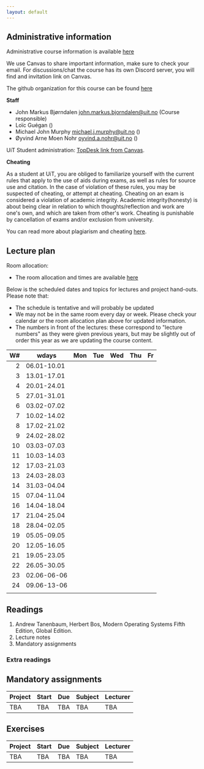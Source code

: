 ```yaml
---
layout: default
---
```


## Administrative information

Administrative course information is available [here](https://uit.no/utdanning/emner/emne?p_document_id=859834)

We use Canvas to share important information, make sure to check your email. 
For discussions/chat the course has its own Discord server, you will find and invitation link on Canvas.

The github organization for this course can be found [here](https://github.com/uit-inf-2201)


**Staff**

* John Markus Bjørndalen <john.markus.bjorndalen@uit.no> (Course responsible)
* Loïc Guégan ()
* Michael John Murphy <michael.j.murphy@uit.no> ()
* Øyvind Arne Moen Nohr <oyvind.a.nohr@uit.no> ()

UiT Student administration: [TopDesk link from Canvas](https://uit.topdesk.net/tas/public/login/saml).

**Cheating**

As a student at UiT, you are obliged to familiarize yourself with the current rules that apply to the use of aids during exams, as well as rules for source use and citation. In the case of violation of these rules, you may be suspected of cheating, or attempt at cheating. Cheating on an exam is considered a violation of academic integrity. Academic integrity(honesty) is about being clear in relation to which thoughts/reflection and work are one's own, and which are taken from other's work. Cheating is punishable by cancellation of exams and/or exclusion from university.

You can read more about plagiarism and cheating [here](https://uit.no/sensor).

## Lecture plan

Room allocation: 
- The room allocation and times are available [here](https://tp.educloud.no/uit/timeplan/timeplan.php?id%5B%5D=INF-2201%2C1&type=course&sem=25v&campus=&hide_old=1)

Below is the scheduled dates and topics for lectures and project hand-outs. Please note that: 

- The schedule is tentative and will probably be updated
- We may not be in the same room every day or week. Please check your calendar or the room allocation plan above for updated information.
- The numbers in front of the lectures: these correspond to "lecture numbers" as they were given previous years, but may be slightly out 
  of order this year as we are updating the course content. 


| W# | wdays       | Mon      | Tue                       | Wed            | Thu                                     | Fr              |
|---:|-------------|----------|---------------------------|----------------|-----------------------------------------|-----------------|
|  2 | 06.01-10.01 |          |                           |                |                                         |                 |
|  3 | 13.01-17.01 |          |                           |                |                                         |                 |
|  4 | 20.01-24.01 |          |                           |                |                                         |                 |
|  5 | 27.01-31.01 |          |                           |                |                                         |                 |
|  6 | 03.02-07.02 |          |                           |                |                                         |                 |
|  7 | 10.02-14.02 |          |                           |                |                                         |                 |
|  8 | 17.02-21.02 |          |                           |                |                                         |                 |
|  9 | 24.02-28.02 |          |                           |                |                                         |                 |
| 10 | 03.03-07.03 |          |                           |                |                                         |                 |
| 11 | 10.03-14.03 |          |                           |                |                                         |                 |
| 12 | 17.03-21.03 |          |                           |                |                                         |                 |
| 13 | 24.03-28.03 |          |                           |                |                                         |                 |
| 14 | 31.03-04.04 |          |                           |                |                                         |                 |
| 15 | 07.04-11.04 |          |                           |                |                                         |                 |
| 16 | 14.04-18.04 |          |                           |                |                                         |                 |
| 17 | 21.04-25.04 |          |                           |                |                                         |                 |
| 18 | 28.04-02.05 |          |                           |                |                                         |                 |
| 19 | 05.05-09.05 |          |                           |                |                                         |                 |
| 20 | 12.05-16.05 |          |                           |                |                                         |                 |
| 21 | 19.05-23.05 |          |                           |                |                                         |                 |
| 22 | 26.05-30.05 |          |                           |                |                                         |                 |
| 23 | 02.06-06-06 |          |                           |                |                                         |                 |
| 24 | 09.06-13-06 |          |                           |                |                                         |                 |
|    |             |          |                           |                |                                         |                 |

## Readings

1. Andrew Tanenbaum, Herbert Bos, Modern Operating Systems Fifth Edition, Global Edition.
2. Lecture notes
3. Mandatory assignments

### Extra readings

## Mandatory assignments

| Project | Start   | Due    | Subject            | Lecturer  |
|---------|---------|--------|--------------------|-----------|
|TBA      |TBA      |TBA     |TBA                 |TBA        |


## Exercises

| Project | Start   | Due    | Subject            | Lecturer  |
|---------|---------|--------|--------------------|-----------|
|TBA      |TBA      |TBA     |TBA                 |TBA        |

